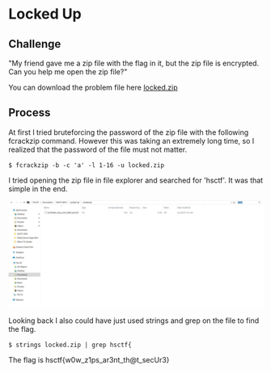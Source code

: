 # Locked Up

## Challenge

"My friend gave me a zip file with the flag in it, but the zip file is encrypted. Can you help me open the zip file?"

You can download the problem file here [locked.zip](locked.zip)

## Process

At first I tried bruteforcing the password of the zip file with the following fcrackzip command. However this was taking an extremely long time, so I realized that the password of the file must not matter.

```
$ fcrackzip -b -c 'a' -l 1-16 -u locked.zip
```

I tried opening the zip file in file explorer and searched for 'hsctf'. It was that simple in the end.

![find flag](Capture.JPG)

Looking back I also could have just used strings and grep on the file to find the flag.

```
$ strings locked.zip | grep hsctf{
```

The flag is hsctf{w0w_z1ps_ar3nt_th@t_secUr3}